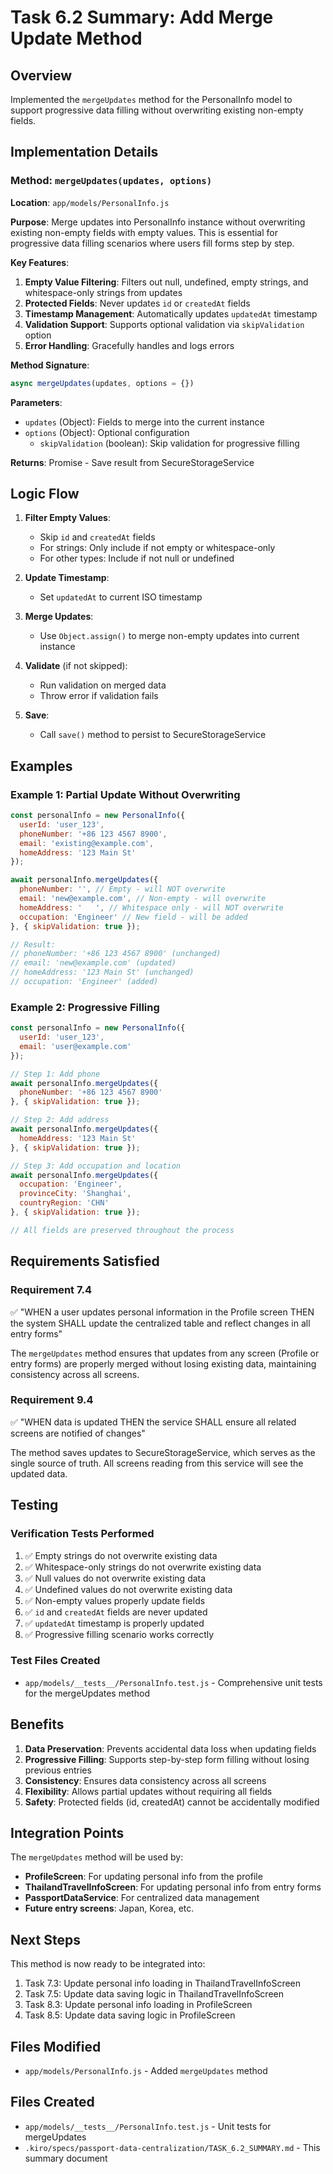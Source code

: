 # Task 6.2 Summary: Add Merge Update Method

## Overview
Implemented the `mergeUpdates` method for the PersonalInfo model to support progressive data filling without overwriting existing non-empty fields.

## Implementation Details

### Method: `mergeUpdates(updates, options)`

**Location**: `app/models/PersonalInfo.js`

**Purpose**: Merge updates into PersonalInfo instance without overwriting existing non-empty fields with empty values. This is essential for progressive data filling scenarios where users fill forms step by step.

**Key Features**:
1. **Empty Value Filtering**: Filters out null, undefined, empty strings, and whitespace-only strings from updates
2. **Protected Fields**: Never updates `id` or `createdAt` fields
3. **Timestamp Management**: Automatically updates `updatedAt` timestamp
4. **Validation Support**: Supports optional validation via `skipValidation` option
5. **Error Handling**: Gracefully handles and logs errors

**Method Signature**:
```javascript
async mergeUpdates(updates, options = {})
```

**Parameters**:
- `updates` (Object): Fields to merge into the current instance
- `options` (Object): Optional configuration
  - `skipValidation` (boolean): Skip validation for progressive filling

**Returns**: Promise<Object> - Save result from SecureStorageService

## Logic Flow

1. **Filter Empty Values**:
   - Skip `id` and `createdAt` fields
   - For strings: Only include if not empty or whitespace-only
   - For other types: Include if not null or undefined

2. **Update Timestamp**:
   - Set `updatedAt` to current ISO timestamp

3. **Merge Updates**:
   - Use `Object.assign()` to merge non-empty updates into current instance

4. **Validate** (if not skipped):
   - Run validation on merged data
   - Throw error if validation fails

5. **Save**:
   - Call `save()` method to persist to SecureStorageService

## Examples

### Example 1: Partial Update Without Overwriting
```javascript
const personalInfo = new PersonalInfo({
  userId: 'user_123',
  phoneNumber: '+86 123 4567 8900',
  email: 'existing@example.com',
  homeAddress: '123 Main St'
});

await personalInfo.mergeUpdates({
  phoneNumber: '', // Empty - will NOT overwrite
  email: 'new@example.com', // Non-empty - will overwrite
  homeAddress: '   ', // Whitespace only - will NOT overwrite
  occupation: 'Engineer' // New field - will be added
}, { skipValidation: true });

// Result:
// phoneNumber: '+86 123 4567 8900' (unchanged)
// email: 'new@example.com' (updated)
// homeAddress: '123 Main St' (unchanged)
// occupation: 'Engineer' (added)
```

### Example 2: Progressive Filling
```javascript
const personalInfo = new PersonalInfo({
  userId: 'user_123',
  email: 'user@example.com'
});

// Step 1: Add phone
await personalInfo.mergeUpdates({
  phoneNumber: '+86 123 4567 8900'
}, { skipValidation: true });

// Step 2: Add address
await personalInfo.mergeUpdates({
  homeAddress: '123 Main St'
}, { skipValidation: true });

// Step 3: Add occupation and location
await personalInfo.mergeUpdates({
  occupation: 'Engineer',
  provinceCity: 'Shanghai',
  countryRegion: 'CHN'
}, { skipValidation: true });

// All fields are preserved throughout the process
```

## Requirements Satisfied

### Requirement 7.4
✅ "WHEN a user updates personal information in the Profile screen THEN the system SHALL update the centralized table and reflect changes in all entry forms"

The `mergeUpdates` method ensures that updates from any screen (Profile or entry forms) are properly merged without losing existing data, maintaining consistency across all screens.

### Requirement 9.4
✅ "WHEN data is updated THEN the service SHALL ensure all related screens are notified of changes"

The method saves updates to SecureStorageService, which serves as the single source of truth. All screens reading from this service will see the updated data.

## Testing

### Verification Tests Performed
1. ✅ Empty strings do not overwrite existing data
2. ✅ Whitespace-only strings do not overwrite existing data
3. ✅ Null values do not overwrite existing data
4. ✅ Undefined values do not overwrite existing data
5. ✅ Non-empty values properly update fields
6. ✅ `id` and `createdAt` fields are never updated
7. ✅ `updatedAt` timestamp is properly updated
8. ✅ Progressive filling scenario works correctly

### Test Files Created
- `app/models/__tests__/PersonalInfo.test.js` - Comprehensive unit tests for the mergeUpdates method

## Benefits

1. **Data Preservation**: Prevents accidental data loss when updating fields
2. **Progressive Filling**: Supports step-by-step form filling without losing previous entries
3. **Consistency**: Ensures data consistency across all screens
4. **Flexibility**: Allows partial updates without requiring all fields
5. **Safety**: Protected fields (id, createdAt) cannot be accidentally modified

## Integration Points

The `mergeUpdates` method will be used by:
- **ProfileScreen**: For updating personal info from the profile
- **ThailandTravelInfoScreen**: For updating personal info from entry forms
- **PassportDataService**: For centralized data management
- **Future entry screens**: Japan, Korea, etc.

## Next Steps

This method is now ready to be integrated into:
1. Task 7.3: Update personal info loading in ThailandTravelInfoScreen
2. Task 7.5: Update data saving logic in ThailandTravelInfoScreen
3. Task 8.3: Update personal info loading in ProfileScreen
4. Task 8.5: Update data saving logic in ProfileScreen

## Files Modified

- `app/models/PersonalInfo.js` - Added `mergeUpdates` method

## Files Created

- `app/models/__tests__/PersonalInfo.test.js` - Unit tests for mergeUpdates
- `.kiro/specs/passport-data-centralization/TASK_6.2_SUMMARY.md` - This summary document
